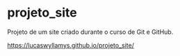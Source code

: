 # projeto_site
 Projeto de um site criado durante o curso de Git e GitHub.
 
https://lucaswyllamys.github.io/projeto_site/

